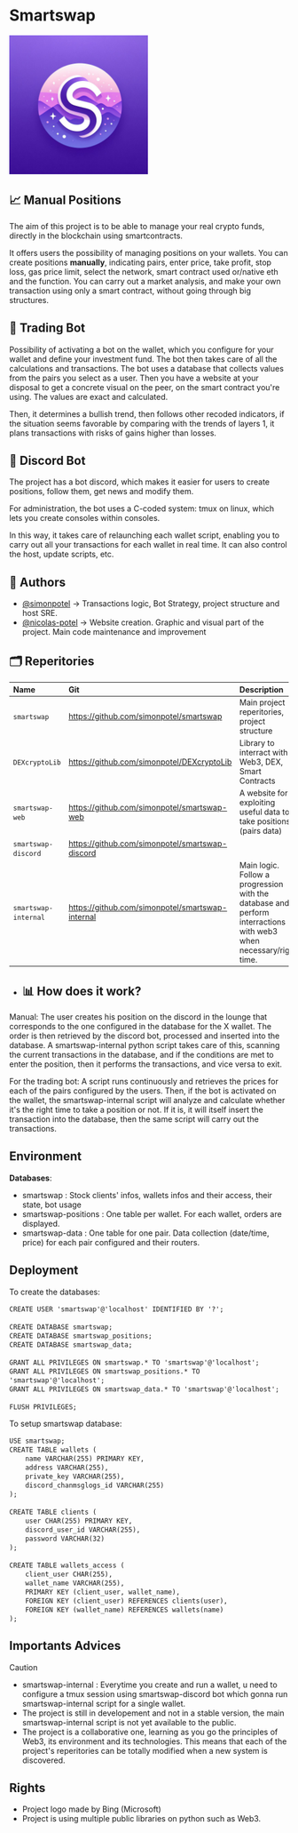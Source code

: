 
# Smartswap

<img src="https://github.com/simonpotel/smartswap/blob/60d883cf4e96af5005bfeb8d5061aa992c14cafd/logo.jpeg" width="250" height="250">

## 📈 Manual Positions
The aim of this project is to be able to manage your real crypto funds, directly in the blockchain using smartcontracts.

It offers users the possibility of managing positions on your wallets.
You can create positions **manually**, indicating pairs, enter price, take profit, stop loss, gas price limit, select the network, smart contract used or/native eth and the function.
You can carry out a market analysis, and make your own transaction using only a smart contract, without going through big structures.

## 🤖 Trading Bot
Possibility of activating a bot on the wallet, which you configure for your wallet and define your investment fund. The bot then takes care of all the calculations and transactions.
The bot uses a database that collects values from the pairs you select as a user. Then you have a website at your disposal to get a concrete visual on the peer, on the smart contract you're using. The values are exact and calculated. 

Then, it determines a bullish trend, then follows other recoded indicators, if the situation seems favorable by comparing with the trends of layers 1, it plans transactions with risks of gains higher than losses.

## 🤖 Discord Bot
The project has a bot discord, which makes it easier for users to create positions, follow them, get news and modify them.

For administration, the bot uses a C-coded system: tmux on linux, which lets you create consoles within consoles. 

In this way, it takes care of relaunching each wallet script, enabling you to carry out all your transactions for each wallet in real time. It can also control the host, update scripts, etc.

## 🔗 Authors

- [@simonpotel](https://www.github.com/simonpotel) -> Transactions logic, Bot Strategy, project structure and host SRE.
- [@nicolas-potel](https://www.github.com/nicolas-potel) -> Website creation. Graphic and visual part of the project. Main code maintenance and improvement

## 🗂️ Reperitories

| Name | Git                | Description                |
| :-------- | :------------------------- | :------------------------- |
| `smartswap` | https://github.com/simonpotel/smartswap|Main project reperitories, project structure
| `DEXcryptoLib` | https://github.com/simonpotel/DEXcryptoLib|Library to interract with Web3, DEX, Smart Contracts
| `smartswap-web` | https://github.com/simonpotel/smartswap-web| A website for exploiting useful data to take positions. (pairs data)
| `smartswap-discord` | https://github.com/simonpotel/smartswap-discord|
| `smartswap-internal` | https://github.com/simonpotel/smartswap-internal| Main logic. Follow a progression with the database and perform interractions with web3 when necessary/right time.

- ## 📊 How does it work?
Manual:
The user creates his position on the discord in the lounge that corresponds to the one configured in the database for the X wallet.
The order is then retrieved by the discord bot, processed and inserted into the database.
A smartswap-internal python script takes care of this, scanning the current transactions in the database, and if the conditions are met to enter the position, then it performs the transactions, and vice versa to exit.

For the trading bot:
A script runs continuously and retrieves the prices for each of the pairs configured by the users.
Then, if the bot is activated on the wallet, the smartswap-internal script will analyze and calculate whether it's the right time to take a position or not. If it is, it will itself insert the transaction into the database, then the same script will carry out the transactions.

## Environment
__Databases__:
- smartswap : Stock clients' infos, wallets infos and their access, their state, bot usage
- smartswap-positions : One table per wallet. For each wallet, orders are displayed.
- smartswap-data : One table for one pair. Data collection (date/time, price) for each pair configured and their routers.

## Deployment

To create the databases:
```
CREATE USER 'smartswap'@'localhost' IDENTIFIED BY '?';

CREATE DATABASE smartswap;
CREATE DATABASE smartswap_positions;
CREATE DATABASE smartswap_data;

GRANT ALL PRIVILEGES ON smartswap.* TO 'smartswap'@'localhost';
GRANT ALL PRIVILEGES ON smartswap_positions.* TO 'smartswap'@'localhost';
GRANT ALL PRIVILEGES ON smartswap_data.* TO 'smartswap'@'localhost';

FLUSH PRIVILEGES;
```

To setup smartswap database:
```
USE smartswap;
CREATE TABLE wallets (
    name VARCHAR(255) PRIMARY KEY,
    address VARCHAR(255),
    private_key VARCHAR(255),
    discord_chanmsglogs_id VARCHAR(255)
);

CREATE TABLE clients (
    user CHAR(255) PRIMARY KEY,
    discord_user_id VARCHAR(255),
    password VARCHAR(32)
);

CREATE TABLE wallets_access (
    client_user CHAR(255),
    wallet_name VARCHAR(255),
    PRIMARY KEY (client_user, wallet_name),
    FOREIGN KEY (client_user) REFERENCES clients(user),
    FOREIGN KEY (wallet_name) REFERENCES wallets(name)
);
```

## Importants Advices
> [!CAUTION]
> - smartswap-internal : Everytime you create and run a wallet, u need to configure a tmux session using smartswap-discord bot which gonna run smartswap-internal script for a single wallet.
> - The project is still in developement and not in a stable version, the main smartswap-internal script is not yet available to the public.
> - The project is a collaborative one, learning as you go the principles of Web3, its environment and its technologies. This means that each of the project's reperitories can be totally modified when a new system is discovered.

## Rights
- Project logo made by Bing (Microsoft)
- Project is using multiple public libraries on python such as Web3.
